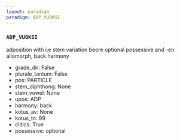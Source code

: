 ```yaml
---
layout: paradigm
paradigm: ADP_VUOKSI
---
```

### ` ADP_VUOKSI `

adposition with i:e stem variation beore optional possessive and -en allomorph, back harmony
* grade_dir: False
* plurale_tantum: False
* pos: PARTICLE
* stem_diphthong: None
* stem_vowel: None
* upos: ADP
* harmony: back
* kotus_av: None
* kotus_tn: 99
* clitics: True
* possessive: optional
